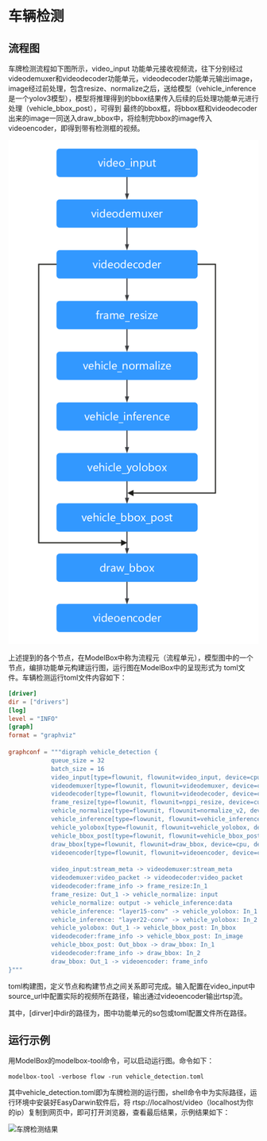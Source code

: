 # 车辆检测

## 流程图

车牌检测流程如下图所示，video_input 功能单元接收视频流，往下分别经过 videodemuxer和videodecoder功能单元，videodecoder功能单元输出image，image经过前处理，包含resize、normalize之后，送给模型（vehicle_inference是一个yolov3模型），模型将推理得到的bbox结果传入后续的后处理功能单元进行处理（vehicle_bbox_post），可得到 最终的bbox框，将bbox框和videodecoder出来的image一同送入draw_bbox中，将绘制完bbox的image传入videoencoder，即得到带有检测框的视频。

![car-detect](../assets/images/figure/solution/car-detect-uml.png)

上述提到的各个节点，在ModelBox中称为流程元（流程单元），模型图中的一个节点，编排功能单元构建运行图，运行图在ModelBox中的呈现形式为 toml文件。车辆检测运行toml文件内容如下：

```toml
[driver]
dir = ["drivers"]
[log]
level = "INFO"
[graph]
format = "graphviz"

graphconf = """digraph vehicle_detection {
            queue_size = 32
            batch_size = 16
            video_input[type=flowunit, flowunit=video_input, device=cpu, deviceid=0, source_url="test_video_vehicle.mp4"]                 
            videodemuxer[type=flowunit, flowunit=videodemuxer, device=cpu, deviceid=0]
            videodecoder[type=flowunit, flowunit=videodecoder, device=cuda, deviceid=0, pix_fmt=rgb]
            frame_resize[type=flowunit, flowunit=nppi_resize, device=cuda, deviceid=0, width=800, height=480]
            vehicle_normalize[type=flowunit, flowunit=normalize_v2, device=cuda, deviceid=0, output_layout="CHW", output_dtype="MODELBOX_FLOAT", mean="0,0,0", std="0.003921568627451,0.003921568627451,0.003921568627451"]
            vehicle_inference[type=flowunit, flowunit=vehicle_inference, device=cuda, deviceid=0]
            vehicle_yolobox[type=flowunit, flowunit=vehicle_yolobox, device=cpu, deviceid=0]
            vehicle_bbox_post[type=flowunit, flowunit=vehicle_bbox_post, device=cpu, deviceid=0]
            draw_bbox[type=flowunit, flowunit=draw_bbox, device=cpu, deviceid=0]
            videoencoder[type=flowunit, flowunit=videoencoder, device=cpu, deviceid=0, default_dest_url="rtsp://localhost/video", encoder="mpeg4"]
            
            video_input:stream_meta -> videodemuxer:stream_meta
            videodemuxer:video_packet -> videodecoder:video_packet
            videodecoder:frame_info -> frame_resize:In_1
            frame_resize: Out_1 -> vehicle_normalize: input
            vehicle_normalize: output -> vehicle_inference:data
            vehicle_inference: "layer15-conv" -> vehicle_yolobox: In_1
            vehicle_inference: "layer22-conv" -> vehicle_yolobox: In_2
            vehicle_yolobox: Out_1 -> vehicle_bbox_post: In_bbox
            videodecoder:frame_info -> vehicle_bbox_post: In_image
            vehicle_bbox_post: Out_bbox -> draw_bbox: In_1
            videodecoder:frame_info -> draw_bbox: In_2
            draw_bbox: Out_1 -> videoencoder: frame_info
}"""
```

toml构建图，定义节点和构建节点之间关系即可完成。输入配置在video_input中source_url中配置实际的视频所在路径，输出通过videoencoder输出rtsp流。

其中，[dirver]中dir的路径为，图中功能单元的so包或toml配置文件所在路径。

## 运行示例

用ModelBox的modelbox-tool命令，可以启动运行图。命令如下：

```shell
modelbox-tool -verbose flow -run vehicle_detection.toml
```

其中vehicle_detection.toml即为车牌检测的运行图，shell命令中为实际路径，运行环境中安装好EasyDarwin软件后，将 rtsp://localhost/video（localhost为你的ip）复制到网页中，即可打开浏览器，查看最后结果，示例结果如下：

![车牌检测结果](../assets/images/figure/solution/car-detect-result.png)
